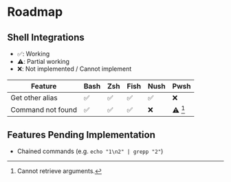 # Roadmap

## Shell Integrations

- ✅: Working
- ⚠️: Partial working
- ❌: Not implemented / Cannot implement

| Feature           | Bash | Zsh | Fish | Nush | Pwsh   |
|-------------------|------|-----|------|------|--------|
| Get other alias   | ✅   | ✅  | ✅   | ✅   | ❌     |
| Command not found | ✅   | ✅  | ✅   | ❌   | ⚠️ [^1] |

[^1]: Cannot retrieve arguments.

## Features Pending Implementation

- Chained commands (e.g. `echo "1\n2" | grepp "2"`)
